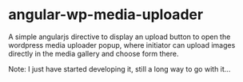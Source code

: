 # angular-wp-media-uploader
A simple angularjs directive to display an upload button to open the wordpress media uploader popup, where initiator can upload images directly in the media gallery and choose form there.


Note: I just have started developing it, still a long way to go with it...
